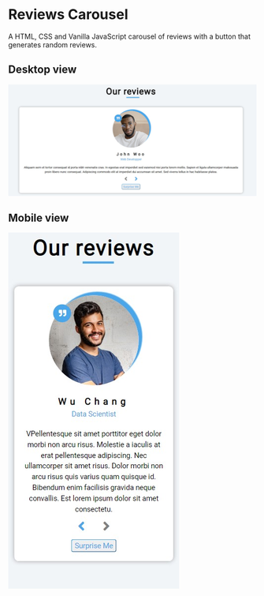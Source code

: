 # Reviews Carousel

A HTML, CSS and Vanilla JavaScript carousel of reviews with a button that generates random reviews.

## Desktop view

![Desktop view](./img/maquette1.JPG)
## Mobile view
![Mobile view](./img/maquette2.JPG)
